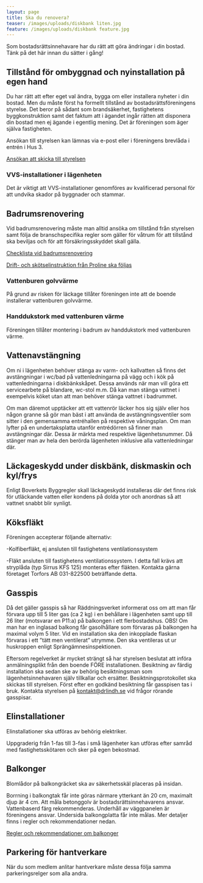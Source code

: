 ```yaml
---
layout: page
title: Ska du renovera?
teaser: /images/uploads/diskbank liten.jpg
feature: /images/uploads/diskbank feature.jpg
---
```

Som bostadsrättsinnehavare har du rätt att göra ändringar i din bostad. Tänk på det här innan du sätter i gång!

## Tillstånd för ombyggnad och nyinstallation på egen hand

Du har rätt att efter eget val ändra, bygga om eller installera nyheter i din bostad. Men du måste först ha formellt tillstånd av bostadsrättsföreningens styrelse. Det beror på sådant som brandsäkerhet, fastighetens byggkonstruktion samt det faktum att i ägandet ingår rätten att disponera din bostad men ej ägande i egentlig mening. Det är föreningen som äger själva fastigheten.

Ansökan till styrelsen kan lämnas via e-post eller i föreningens brevlåda i entrén i Hus 3.

[Ansökan att skicka till styrelsen](/images/uploads/2013-02-15_bygglov-brf.pdf)

### VVS-installationer i lägenheten

Det är viktigt att VVS-installationer genomföres av kvalificerad personal för att undvika skador på byggnader och stammar.

## Badrumsrenovering

Vid badrumsrenovering måste man alltid ansöka om tillstånd från styrelsen samt följa de branschspecifika regler som gäller  för våtrum för att tillstånd ska beviljas och för att försäkringsskyddet skall gälla.

[Checklista vid badrumsrenovering](/images/uploads/REV_BADRUMSRENOVERING.pdf)

[Drift- och skötselinstruktion från Proline ska följas](/images/uploads/Drift_skotselinstruktioner_prolinerev_20120201.pdf)

### Vattenburen golvvärme

På grund av risken för läckage tillåter föreningen inte att de boende installerar vattenburen golvvärme.

### Handdukstork med vattenburen värme

Föreningen tillåter montering i badrum av handdukstork med vattenburen värme.

## Vattenavstängning

Om ni i lägenheten behöver stänga av varm- och kallvatten så finns det avstängningar i wc/bad på vattenledningarna på vägg och i kök på vattenledningarna i diskbänkskåpet. Dessa används när man vill göra ett servicearbete på blandare, wc-stol m.m. Då kan man stänga vattnet i exempelvis köket utan att man behöver stänga vattnet i badrummet.

Om man däremot upptäcker att ett vattenrör läcker hos sig själv eller hos någon granne så gör man bäst i att använda de avstängningsventiler som sitter i den gemensamma entréhallen på respektive våningsplan. Om man lyfter på en undertaksplatta utanför entrédörren så finner man avstängningar där. Dessa är märkta med respektive lägenhetsnummer. Då stänger man av hela den berörda lägenheten inklusive alla vattenledningar där.

## Läckageskydd under diskbänk, diskmaskin och kyl/frys

Enligt Boverkets Byggregler skall läckageskydd installeras där det finns risk för utläckande vatten eller kondens på dolda ytor och anordnas så att vattnet snabbt blir synligt.

## Köksfläkt

Föreningen accepterar följande alternativ:

-Kolfiberfläkt, ej ansluten till fastighetens ventilationssystem

-Fläkt ansluten till fastighetens ventilationssystem. I detta fall krävs att stryplåda (typ Sirrus KFS 125) monteras efter fläkten.  Kontakta gärna företaget Torfors AB 031-822500 beträffande detta.

## Gasspis

Då det gäller gasspis så har Räddningsverket informerat oss om att man får förvara upp till 5 liter gas (ca 2 kg) i en behållare i lägenheten samt upp till 26 liter (motsvarar en P11:a) på balkongen i ett flerbostadshus. OBS! Om man har en inglasad balkong får gasolhållare som förvaras på balkongen ha maximal volym 5 liter. Vid en installation ska den inkopplade flaskan förvaras i ett ”tätt men ventilerat” utrymme. Den ska ventileras ut ur huskroppen enligt Sprängämnesinspektionen.

Eftersom regelverket är mycket strängt så har styrelsen beslutat att införa anmälningsplikt från den boende FÖRE installationen. Besiktning av färdig installation ska sedan ske av behörig besiktningsman som lägenhetsinnehavaren själv tillkallar och ersätter. Besiktningsprotokollet ska skickas till styrelsen. Först efter en godkänd besiktning får gasspisen tas i bruk. Kontakta styrelsen på kontakt@drlindh.se vid frågor rörande gasspisar.

## Elinstallationer

Elinstallationer ska utföras av behörig elektriker.

Uppgraderig från 1-fas till 3-fas i små lägenheter kan utföras efter samråd med fastighetsskötaren och sker på egen bekostnad.

## Balkonger

Blomlådor på balkongräcket ska av säkerhetsskäl placeras på insidan.

Borrning i balkongtak får inte göras närmare ytterkant än  20 cm, maximalt djup är 4 cm. Att måla betonggolv är bostadsrättsinnehavarens ansvar. Vattenbaserd färg rekommenderas. Underhåll av väggpanelen är föreningens ansvar. Undersida balkongplatta får inte målas. Mer detaljer finns i regler och rekommendationer nedan.

[Regler och rekommendationer om balkonger](/images/uploads/REV_REGLER_OCH_REKOMMENDATIONER.pdf)

## Parkering för hantverkare

När du som medlem anlitar hantverkare måste dessa följa samma parkeringsrelger som alla andra.